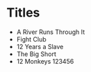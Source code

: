 # Titles

- A River Runs Through It
- Fight Club
- 12 Years a Slave
- The Big Short
- 12 Monkeys
123456
